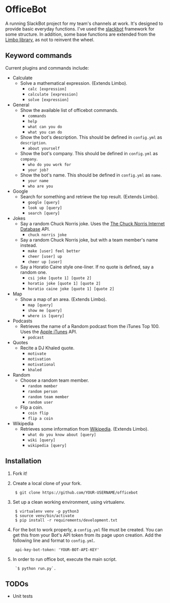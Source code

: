 
# OfficeBot

A running SlackBot project for my team's channels at work. It's designed
to provide basic everyday functions. I've used the
[slackbot](https://github.com/lins05/slackbot) framework for some 
structure. In addition, some base functions are extended from the 
[Limbo library](https://github.com/llimllib/limbo), as not to reinvent 
the wheel. 


## Keyword commands
Current plugins and commands include:


* Calculate
    - Solve a mathematical expression. (Extends Limbo).
        * `calc [expression]`
        * `calculate [expression]`
        * `solve [expression]`
* General
    - Show the available list of officebot commands.
        * `commands`
        * `help`
        * `what can you do`
        * `what you can do`
    - Show the bot's description. This should be defined in `config.yml` as `description`.
        * `about yourself` 
    - Show the bot's company. This should be defined in `config.yml` as `company`.
        * `who do you work for` 
        * `your job?` 
    - Show the bot's name. This should be defined in `config.yml` as `name`.
        * `your name` 
        * `who are you` 
* Google
    - Search for something and retrieve the top result. (Extends Limbo).
        * `google [query]` 
        * `look up [query]` 
        * `search [query]` 
* Jokes
    - Say a random Chuck Norris joke. Uses the 
    [The Chuck Norris Internet Database](http://api.icndb.com) API.
        * `chuck norris joke` 
    - Say a random Chuck Norris joke, but with a team member's name 
    instead.
        * `make [user] feel better`
        * `cheer [user] up`
        * `cheer up [user]`
    - Say a Horatio Caine style one-liner. If no quote is defined, say a 
    random one.
        * `csi joke [quote 1] [quote 2]`
        * `horatio joke [quote 1] [quote 2]`
        * `horatio caine joke [quote 1] [quote 2]`
* Map
    - Show a map of an area. (Extends Limbo).
        * `map [query]` 
        * `show me [query]` 
        * `where is [query]` 
* Podcasts
    - Retrieves the name of a Random podcast from the iTunes Top 100. Uses the 
    [Apple iTunes](https://itunes.apple.com/) API.
        * `podcast` 
* Quotes
    - Recite a DJ Khaled quote.
        * `motivate` 
        * `motivation` 
        * `motivational` 
        * `khaled` 
* Random
    - Choose a random team member.
        * `random member`
        * `random person`
        * `random team member`
        * `random user`
    - Flip a coin.
        * `coin flip`
        * `flip a coin`
* Wikipedia
    - Retrieves some information from 
    [Wikipedia](https://www.wikipedia.org/). (Extends Limbo).
        * `what do you know about [query]` 
        * `wiki [query]` 
        * `wikipedia [query]`


## Installation

1. Fork it!

2. Create a local clone of your fork.
    
        $ git clone https://github.com/YOUR-USERNAME/officebot

3. Set up a clean working environment, using virtualenv.

        $ virtualenv venv -p python3
        $ source venv/bin/activate
        $ pip install -r requirements/development.txt
      
4. For the bot to work properly, a `config.yml` file must be created. 
You can get this from your Bot's API token from its page upon creation. 
Add the following line and format to `config.yml`.

        api-key-bot-token: 'YOUR-BOT-API-KEY'

5. In order to run office bot, execute the main script. 

        `$ python run.py`.


## TODOs

* Unit tests
